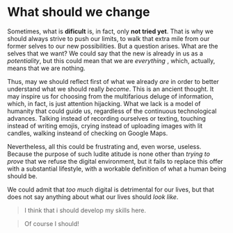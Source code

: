 # What should we change
Sometimes, what is __dificult__ is, in fact, only __not tried yet__. That is why we should always strive to push our limits, to walk that extra mile from our former selves to our new possibilities.
But a question arises.
What are the selves that we want? We could say that the new is already in us as a _potentiality_, but this could mean that we are _everything_ , which, actually, means that we are nothing.  

Thus, may we should reflect first of what we already _are_ in order to better understand what we should really _become_.
This is an ancient thought. It may inspire us for choosing from the multifarious deluge of information, which, in fact, is just attention hijacking. What we lack is a model of humanity that could guide us, regardless of the continuous technological advances. Talking instead of recording ourselves or texting, touching instead of writing emojis, crying instead of uploading images with lit candles, walking insteand of checking on Google Maps.

Nevertheless, all this could be frustrating and, even worse, useless. Because the purpose of such ludite atitude is none other than _trying to prove_ that we refuse the digital environment, but it fails to replace this offer with a substantial lifestyle, with a workable definition of what a human being should be. 

We could admit that _too much_ digital is detrimental for our lives, but that does not say anything about what our lives should _look like_. 
<blockquote>
  I think that i should develop my skills here.
</blockquote>
<blockquote>
  Of course I should!
</blockquote>
